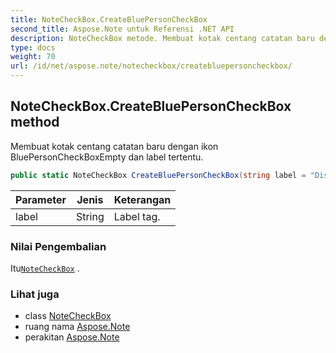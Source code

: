 ```yaml
---
title: NoteCheckBox.CreateBluePersonCheckBox
second_title: Aspose.Note untuk Referensi .NET API
description: NoteCheckBox metode. Membuat kotak centang catatan baru dengan ikon BluePersonCheckBoxEmpty dan label tertentu.
type: docs
weight: 70
url: /id/net/aspose.note/notecheckbox/createbluepersoncheckbox/
---
```

## NoteCheckBox.CreateBluePersonCheckBox method

Membuat kotak centang catatan baru dengan ikon BluePersonCheckBoxEmpty dan label tertentu.

```csharp
public static NoteCheckBox CreateBluePersonCheckBox(string label = "Discuss with <Person A>")
```

| Parameter | Jenis | Keterangan |
| --- | --- | --- |
| label | String | Label tag. |

### Nilai Pengembalian

Itu[`NoteCheckBox`](../) .

### Lihat juga

* class [NoteCheckBox](../)
* ruang nama [Aspose.Note](../../notecheckbox/)
* perakitan [Aspose.Note](../../../)


